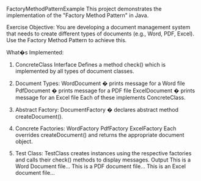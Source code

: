 FactoryMethodPatternExample
This project demonstrates the implementation of the "Factory Method Pattern" in Java.

Exercise Objective:
You are developing a document management system that needs to create different types of documents (e.g., Word, PDF, Excel). Use the Factory Method Pattern to achieve this.

What�s Implemented:
1. ConcreteClass Interface
Defines a method check() which is implemented by all types of document classes.

2. Document Types:
WordDocument � prints message for a Word file
PdfDocument � prints message for a PDF file
ExcelDocument � prints message for an Excel file
Each of these implements ConcreteClass.

3. Abstract Factory:
DocumentFactory � declares abstract method createDocument().
4. Concrete Factories:
WordFactory
PdfFactory
ExcelFactory
Each overrides createDocument() and returns the appropriate document object.

5. Test Class:
TestClass creates instances using the respective factories and calls their check() methods to display messages.
Output
This is a Word Document file... This is a PDF document file... This is an Excel document file...
